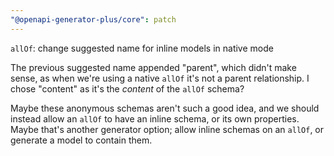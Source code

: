 ```yaml
---
"@openapi-generator-plus/core": patch
---
```


`allOf`: change suggested name for inline models in native mode

The previous suggested name appended "parent", which didn't make sense, as when we're using a native `allOf` it's not a parent relationship.
I chose "content" as it's the _content_ of the `allOf` schema?

Maybe these anonymous schemas aren't such a good idea, and we should instead allow an `allOf` to have an inline schema, or its own properties.
Maybe that's another generator option; allow inline schemas on an `allOf`, or generate a model to contain them.
